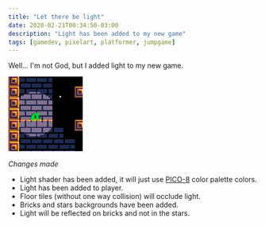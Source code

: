```yaml
---
title: "Let there be light"
date: 2020-02-21T00:34:50-03:00
description: "Light has been added to my new game"
tags: [gamedev, pixelart, platformer, jumpgame]
---
```


Well... I'm not God, but I added light to my new game.

![Screenshot](thumbnail.png)

*Changes made*
- Light shader has been added, it will just use [PICO-8](https://lospec.com/palette-list/pico-8) color palette colors.
- Light has been added to player.
- Floor tiles (without one way collision) will occlude light.
- Bricks and stars backgrounds have been added.
- Light will be reflected on bricks and not in the stars.
